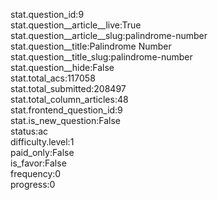 stat.question_id:9  
stat.question__article__live:True  
stat.question__article__slug:palindrome-number  
stat.question__title:Palindrome Number  
stat.question__title_slug:palindrome-number  
stat.question__hide:False  
stat.total_acs:117058  
stat.total_submitted:208497  
stat.total_column_articles:48  
stat.frontend_question_id:9  
stat.is_new_question:False  
status:ac  
difficulty.level:1  
paid_only:False  
is_favor:False  
frequency:0  
progress:0  
